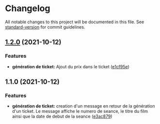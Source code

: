 # Changelog

All notable changes to this project will be documented in this file. See [standard-version](https://github.com/conventional-changelog/standard-version) for commit guidelines.

## [1.2.0](https://github.com/kilrasemifir/spring-cinefull/compare/v1.1.0...v1.2.0) (2021-10-12)


### Features

* **génération de ticket:** Ajout du prix dans le ticket ([e1cf95e](https://github.com/kilrasemifir/spring-cinefull/commit/e1cf95ea16da04de8fa28ea26611252c6ae462c3))

## 1.1.0 (2021-10-12)


### Features

* **génération de ticket:** creation d'un message en retour de la génération d'un ticket. Le message affiche le numero de seance, le titre du film ainsi que la date de debut de la seance ([e3ac879](https://github.com/kilrasemifir/spring-cinefull/commit/e3ac879e0652a0fe7b19653e43493f5eea9c7afc))
